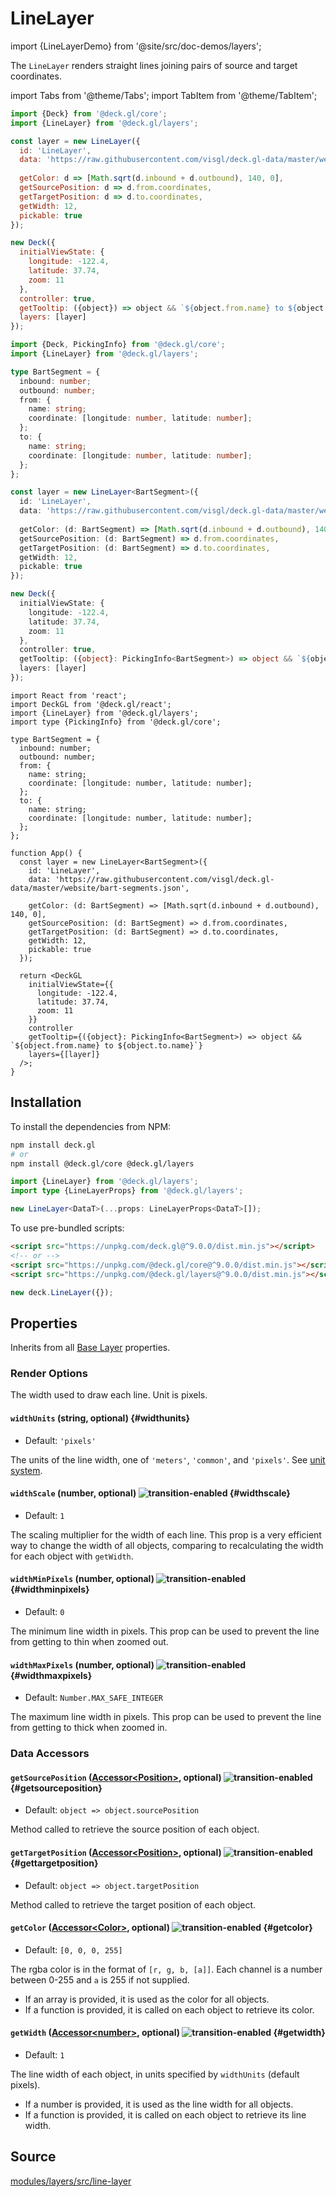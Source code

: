 # LineLayer

import {LineLayerDemo} from '@site/src/doc-demos/layers';

<LineLayerDemo />

The `LineLayer` renders straight lines joining pairs of source and target coordinates.

import Tabs from '@theme/Tabs';
import TabItem from '@theme/TabItem';

<Tabs groupId="language">
  <TabItem value="js" label="JavaScript">

```js
import {Deck} from '@deck.gl/core';
import {LineLayer} from '@deck.gl/layers';

const layer = new LineLayer({
  id: 'LineLayer',
  data: 'https://raw.githubusercontent.com/visgl/deck.gl-data/master/website/bart-segments.json',
  
  getColor: d => [Math.sqrt(d.inbound + d.outbound), 140, 0],
  getSourcePosition: d => d.from.coordinates,
  getTargetPosition: d => d.to.coordinates,
  getWidth: 12,
  pickable: true
});

new Deck({
  initialViewState: {
    longitude: -122.4,
    latitude: 37.74,
    zoom: 11
  },
  controller: true,
  getTooltip: ({object}) => object && `${object.from.name} to ${object.to.name}`,
  layers: [layer]
});
```

  </TabItem>
  <TabItem value="ts" label="TypeScript">

```ts
import {Deck, PickingInfo} from '@deck.gl/core';
import {LineLayer} from '@deck.gl/layers';

type BartSegment = {
  inbound: number;
  outbound: number;
  from: {
    name: string;
    coordinate: [longitude: number, latitude: number];
  };
  to: {
    name: string;
    coordinate: [longitude: number, latitude: number];
  };
};

const layer = new LineLayer<BartSegment>({
  id: 'LineLayer',
  data: 'https://raw.githubusercontent.com/visgl/deck.gl-data/master/website/bart-segments.json',
  
  getColor: (d: BartSegment) => [Math.sqrt(d.inbound + d.outbound), 140, 0],
  getSourcePosition: (d: BartSegment) => d.from.coordinates,
  getTargetPosition: (d: BartSegment) => d.to.coordinates,
  getWidth: 12,
  pickable: true
});

new Deck({
  initialViewState: {
    longitude: -122.4,
    latitude: 37.74,
    zoom: 11
  },
  controller: true,
  getTooltip: ({object}: PickingInfo<BartSegment>) => object && `${object.from.name} to ${object.to.name}`,
  layers: [layer]
});
```

  </TabItem>
  <TabItem value="react" label="React">

```tsx
import React from 'react';
import DeckGL from '@deck.gl/react';
import {LineLayer} from '@deck.gl/layers';
import type {PickingInfo} from '@deck.gl/core';

type BartSegment = {
  inbound: number;
  outbound: number;
  from: {
    name: string;
    coordinate: [longitude: number, latitude: number];
  };
  to: {
    name: string;
    coordinate: [longitude: number, latitude: number];
  };
};

function App() {
  const layer = new LineLayer<BartSegment>({
    id: 'LineLayer',
    data: 'https://raw.githubusercontent.com/visgl/deck.gl-data/master/website/bart-segments.json',
    
    getColor: (d: BartSegment) => [Math.sqrt(d.inbound + d.outbound), 140, 0],
    getSourcePosition: (d: BartSegment) => d.from.coordinates,
    getTargetPosition: (d: BartSegment) => d.to.coordinates,
    getWidth: 12,
    pickable: true
  });

  return <DeckGL
    initialViewState={{
      longitude: -122.4,
      latitude: 37.74,
      zoom: 11
    }}
    controller
    getTooltip={({object}: PickingInfo<BartSegment>) => object && `${object.from.name} to ${object.to.name}`}
    layers={[layer]}
  />;
}
```

  </TabItem>
</Tabs>


## Installation

To install the dependencies from NPM:

```bash
npm install deck.gl
# or
npm install @deck.gl/core @deck.gl/layers
```

```ts
import {LineLayer} from '@deck.gl/layers';
import type {LineLayerProps} from '@deck.gl/layers';

new LineLayer<DataT>(...props: LineLayerProps<DataT>[]);
```

To use pre-bundled scripts:

```html
<script src="https://unpkg.com/deck.gl@^9.0.0/dist.min.js"></script>
<!-- or -->
<script src="https://unpkg.com/@deck.gl/core@^9.0.0/dist.min.js"></script>
<script src="https://unpkg.com/@deck.gl/layers@^9.0.0/dist.min.js"></script>
```

```js
new deck.LineLayer({});
```

## Properties

Inherits from all [Base Layer](../core/layer.md) properties.

### Render Options

The width used to draw each line. Unit is pixels.

#### `widthUnits` (string, optional) {#widthunits}

* Default: `'pixels'`

The units of the line width, one of `'meters'`, `'common'`, and `'pixels'`. See [unit system](../../developer-guide/coordinate-systems.md#supported-units).

#### `widthScale` (number, optional) ![transition-enabled](https://img.shields.io/badge/transition-enabled-green.svg?style=flat-square") {#widthscale}

* Default: `1`

The scaling multiplier for the width of each line. This prop is a very efficient way to change the width of all objects, comparing to recalculating the width for each object with `getWidth`.

#### `widthMinPixels` (number, optional) ![transition-enabled](https://img.shields.io/badge/transition-enabled-green.svg?style=flat-square") {#widthminpixels}

* Default: `0`

The minimum line width in pixels. This prop can be used to prevent the line from getting to thin when zoomed out.

#### `widthMaxPixels` (number, optional) ![transition-enabled](https://img.shields.io/badge/transition-enabled-green.svg?style=flat-square") {#widthmaxpixels}

* Default: `Number.MAX_SAFE_INTEGER`

The maximum line width in pixels. This prop can be used to prevent the line from getting to thick when zoomed in.


### Data Accessors

#### `getSourcePosition` ([Accessor&lt;Position&gt;](../../developer-guide/using-layers.md#accessors), optional) ![transition-enabled](https://img.shields.io/badge/transition-enabled-green.svg?style=flat-square") {#getsourceposition}

* Default: `object => object.sourcePosition`

Method called to retrieve the source position of each object.

#### `getTargetPosition` ([Accessor&lt;Position&gt;](../../developer-guide/using-layers.md#accessors), optional) ![transition-enabled](https://img.shields.io/badge/transition-enabled-green.svg?style=flat-square") {#gettargetposition}

* Default: `object => object.targetPosition`

Method called to retrieve the target position of each object.

#### `getColor` ([Accessor&lt;Color&gt;](../../developer-guide/using-layers.md#accessors), optional) ![transition-enabled](https://img.shields.io/badge/transition-enabled-green.svg?style=flat-square") {#getcolor}

* Default: `[0, 0, 0, 255]`

The rgba color is in the format of `[r, g, b, [a]]`. Each channel is a number between 0-255 and `a` is 255 if not supplied.

* If an array is provided, it is used as the color for all objects.
* If a function is provided, it is called on each object to retrieve its color.

#### `getWidth` ([Accessor&lt;number&gt;](../../developer-guide/using-layers.md#accessors), optional) ![transition-enabled](https://img.shields.io/badge/transition-enabled-green.svg?style=flat-square") {#getwidth}

* Default: `1`

The line width of each object, in units specified by `widthUnits` (default pixels).

* If a number is provided, it is used as the line width for all objects.
* If a function is provided, it is called on each object to retrieve its line width.

## Source

[modules/layers/src/line-layer](https://github.com/visgl/deck.gl/tree/9.0-release/modules/layers/src/line-layer)

